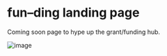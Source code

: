 # fun–ding landing page
Coming soon page to hype up the grant/funding hub.

![image](https://user-images.githubusercontent.com/4406983/152049104-cb00504a-9a4e-4e51-b883-ccbfcff07a40.png)
